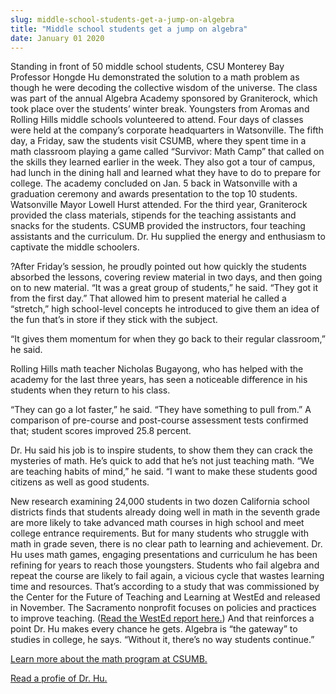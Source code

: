 ```yaml
---
slug: middle-school-students-get-a-jump-on-algebra
title: "Middle school students get a jump on algebra"
date: January 01 2020
---
```


<p>Standing in front of 50 middle school students, CSU Monterey Bay Professor Hongde Hu demonstrated the solution to a math problem as though he were decoding the collective wisdom of the universe. The class was part of the annual Algebra Academy sponsored by Graniterock, which took place over the students’ winter break. Youngsters from Aromas and Rolling Hills middle schools volunteered to attend. Four days of classes were held at the company’s corporate headquarters in Watsonville. The fifth day, a Friday, saw the students visit CSUMB, where they spent time in a math classroom playing a game called “Survivor: Math Camp” that called on the skills they learned earlier in the week. They also got a tour of campus, had lunch in the dining hall and learned what they have to do to prepare for college. The academy concluded on Jan. 5 back in Watsonville with a graduation ceremony and awards presentation to the top 10 students. Watsonville Mayor Lowell Hurst attended. For the third year, Graniterock provided the class materials, stipends for the teaching assistants and snacks for the students. CSUMB provided the instructors, four teaching assistants and the curriculum. Dr. Hu supplied the energy and enthusiasm to captivate the middle schoolers.
</p><p>?After Friday’s session, he proudly pointed out how quickly the students absorbed the lessons, covering review material in two days, and then going on to new material. “It was a great group of students,” he said. “They got it from the first day.” That allowed him to present material he called a “stretch,” high school-level concepts he introduced to give them an idea of the fun that’s in store if they stick with the subject. 
</p><p>“It gives them momentum for when they go back to their regular classroom,” he said.
</p><p>Rolling Hills math teacher Nicholas Bugayong, who has helped with the academy for the last three years, has seen a noticeable difference in his students when they return to his class.
</p><p>“They can go a lot faster,” he said. “They have something to pull from.” A comparison of pre-course and post-course assessment tests confirmed that; student scores improved 25.8 percent.
</p><p>Dr. Hu said his job is to inspire students, to show them they can crack the mysteries of math. He’s quick to add that he’s not just teaching math. “We are teaching habits of mind,” he said. “I want to make these students good citizens as well as good students.
</p><p>New research examining 24,000 students in two dozen California school districts finds that students already doing well in math in the seventh grade are more likely to take advanced math courses in high school and meet college entrance requirements. But for many students who struggle with math in grade seven, there is no clear path to learning and achievement. Dr. Hu uses math games, engaging presentations and curriculum he has been refining for years to reach those youngsters. Students who fail algebra and repeat the course are likely to fail again, a vicious cycle that wastes learning time and resources. That’s according to a study that was commissioned by the Center for the Future of Teaching and Learning at WestEd and released in November. The Sacramento nonprofit focuses on policies and practices to improve teaching. (<a href="http://www.cftl.org/documents/2012/CFTL_MathPatterns_Main_Report.pdf">Read the WestEd report here.</a>)  And that reinforces a point Dr. Hu makes every chance he gets. Algebra is “the gateway” to studies in college, he says. “Without it, there’s no way students continue.”
</p><p><a href="http://csumb.edu/math">Learn more about the math program at CSUMB.</a>
</p><p><a href="http://success.csumb.edu/hongde-hu">Read a profie of Dr. Hu.</a>  
</p>
